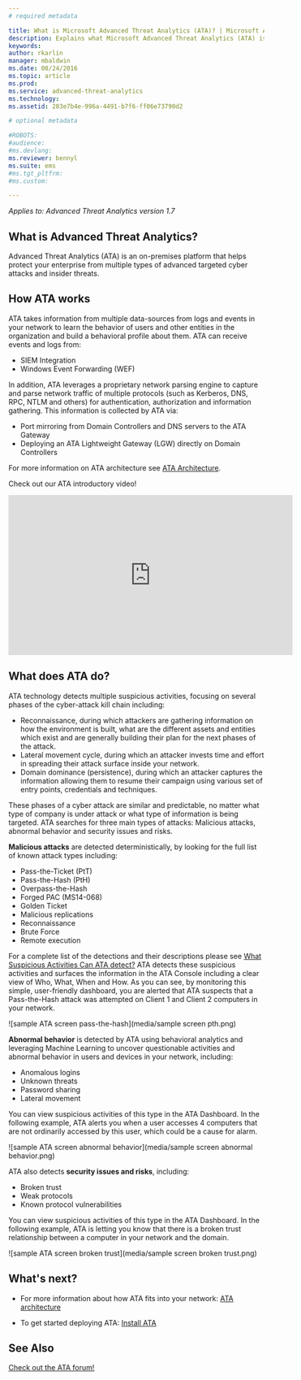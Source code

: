 ```yaml
---
# required metadata

title: What is Microsoft Advanced Threat Analytics (ATA)? | Microsoft ATA
description: Explains what Microsoft Advanced Threat Analytics (ATA) is and what kinds of suspicious activities it can detect
keywords:
author: rkarlin
manager: mbaldwin
ms.date: 08/24/2016
ms.topic: article
ms.prod:
ms.service: advanced-threat-analytics
ms.technology:
ms.assetid: 283e7b4e-996a-4491-b7f6-ff06e73790d2

# optional metadata

#ROBOTS:
#audience:
#ms.devlang:
ms.reviewer: bennyl
ms.suite: ems
#ms.tgt_pltfrm:
#ms.custom:

---
```


*Applies to: Advanced Threat Analytics version 1.7*


## What is Advanced Threat Analytics?
Advanced Threat Analytics (ATA) is an on-premises platform that helps protect your enterprise from multiple types of advanced targeted cyber attacks and insider threats.

## How ATA works
ATA takes information from multiple data-sources from logs and events in your network to learn the behavior of users and other entities in the organization and build a behavioral profile about them.
ATA can receive events and logs from:

- 	SIEM Integration
- 	Windows Event Forwarding (WEF)

In addition, ATA leverages a proprietary network parsing engine to capture and parse network traffic of multiple protocols (such as Kerberos, DNS, RPC, NTLM and others) for authentication, authorization and information gathering. This information is collected by ATA via:

- 	Port mirroring from Domain Controllers and DNS servers to the ATA Gateway
- 	Deploying an ATA Lightweight Gateway (LGW) directly on Domain Controllers

For more information on ATA architecture see [ATA Architecture](/advanced-threat-analytics/plan-design/ata-architecture).

Check out our ATA introductory video!
<iframe width="560" height="315" src="https://www.youtube.com/embed/0nA9FeTRZFw" frameborder="0" allowfullscreen></iframe>

## What does ATA do?

ATA technology detects multiple suspicious activities, focusing on several phases of the cyber-attack kill chain including:

- 	Reconnaissance, during which attackers are gathering information on how the environment is built, what are the different assets and entities which exist and are generally building their plan for the next phases of the attack.
- 	Lateral movement cycle, during which an attacker invests time and effort in spreading their attack surface inside your network.
- 	Domain dominance (persistence), during which an attacker captures the information allowing them to resume their campaign using various set of entry points, credentials and techniques. 

These phases of a cyber attack are similar and predictable, no matter what type of company is under attack or what type of information is being targeted.
ATA searches for three main types of attacks: Malicious attacks, abnormal behavior and security issues and risks.

**Malicious attacks** are detected deterministically, by looking for the full list of known attack types including:

- 	Pass-the-Ticket (PtT)
- 	Pass-the-Hash (PtH)
- 	Overpass-the-Hash
- 	Forged PAC (MS14-068)
- 	Golden Ticket
- 	Malicious replications
- 	Reconnaissance
- 	Brute Force
- 	Remote execution

For a complete list of the detections and their descriptions please see [What Suspicious Activities Can ATA detect?](ata-threats.md)
ATA detects these suspicious activities and surfaces the information in the ATA Console including a clear view of Who, What, When and How. As you can see, by monitoring this simple, user-friendly dashboard, you are alerted that ATA suspects that a Pass-the-Hash attack was attempted on Client 1 and Client 2 computers in your network.

 ![sample ATA screen pass-the-hash](media/sample screen pth.png)

**Abnormal behavior** is detected by ATA using behavioral analytics and leveraging Machine Learning to uncover questionable activities and abnormal behavior in users and devices in your network, including:

- 	Anomalous logins
- 	Unknown threats
- 	Password sharing
- 	Lateral movement


You can view suspicious activities of this type in the ATA Dashboard. In the following example, ATA alerts you when a user accesses 4 computers that are not ordinarily accessed by this user, which could be a cause for alarm.

 ![sample ATA screen abnormal behavior](media/sample screen abnormal behavior.png) 

ATA also detects **security issues and risks**, including:

- 	Broken trust
- 	Weak protocols
- 	Known protocol vulnerabilities

You can view suspicious activities of this type in the ATA Dashboard. In the following example, ATA is letting you know that there is a broken trust relationship between a computer in your network and the domain.

  ![sample ATA screen broken trust](media/sample screen broken trust.png)


## What's next?

-   For more information about how ATA fits into your network: [ATA architecture](/advanced-threat-analytics/plan-design/ata-architecture)

-   To get started deploying ATA: [Install ATA](/advanced-threat-analytics/deploy-use/install-ata)

## See Also
[Check out the ATA forum!](https://social.technet.microsoft.com/Forums/security/home?forum=mata)

